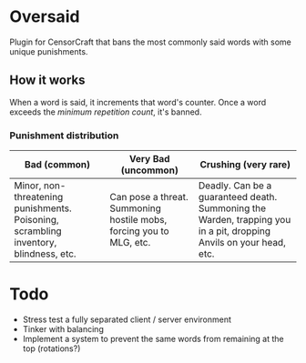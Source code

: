 # Oversaid

Plugin for CensorCraft that bans the most commonly said words with some unique punishments.

## How it works

When a word is said, it increments that word's counter. Once a word exceeds the *minimum repetition count*, it's banned.

### Punishment distribution

| Bad (common)                                                                         | Very Bad (uncommon)                                                 | Crushing (very rare)                                                                                               |
|--------------------------------------------------------------------------------------|---------------------------------------------------------------------|--------------------------------------------------------------------------------------------------------------------|
| Minor, non-threatening punishments. Poisoning, scrambling inventory, blindness, etc. | Can pose a threat. Summoning hostile mobs, forcing you to MLG, etc. | Deadly. Can be a guaranteed death. Summoning the Warden, trapping you in a pit, dropping Anvils on your head, etc. |

# Todo

- Stress test a fully separated client / server environment
- Tinker with balancing
- Implement a system to prevent the same words from remaining at the top (rotations?)
